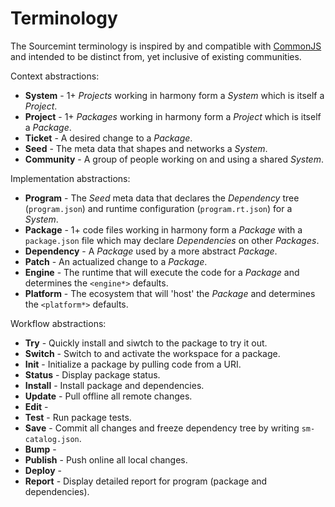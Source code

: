 Terminology
===========

The Sourcemint terminology is inspired by and compatible with [CommonJS](http://commonjs.org) and intended to be distinct from, yet inclusive of existing communities.

Context abstractions:

  * **System** - 1+ *Projects* working in harmony form a *System* which is itself a *Project*.
  * **Project** - 1+ *Packages* working in harmony form a *Project* which is itself a *Package*.
  * **Ticket** - A desired change to a *Package*.
  * **Seed** - The meta data that shapes and networks a *System*.
  * **Community** - A group of people working on and using a shared *System*.

Implementation abstractions:

  * **Program** - The *Seed* meta data that declares the *Dependency* tree (`program.json`) and runtime configuration (`program.rt.json`) for a *System*.
  * **Package** - 1+ code files working in harmony form a *Package* with a `package.json` file which may declare *Dependencies* on other *Packages*.
  * **Dependency** - A *Package* used by a more abstract *Package*.
  * **Patch** - An actualized change to a *Package*.
  * **Engine** - The runtime that will execute the code for a *Package* and determines the `<engine*>` defaults.
  * **Platform** - The ecosystem that will 'host' the *Package* and determines the `<platform*>` defaults.

Workflow abstractions:

  * **Try** - Quickly install and siwtch to the package to try it out.
  * **Switch** - Switch to and activate the workspace for a package.
  * **Init** - Initialize a package by pulling code from a URI.
  * **Status** - Display package status.
  * **Install** - Install package and dependencies.
  * **Update** - Pull offline all remote changes.
  * **Edit** - 
  * **Test** - Run package tests.
  * **Save** - Commit all changes and freeze dependency tree by writing `sm-catalog.json`.
  * **Bump** - 
  * **Publish** - Push online all local changes.
  * **Deploy** - 
  * **Report** - Display detailed report for program (package and dependencies).
